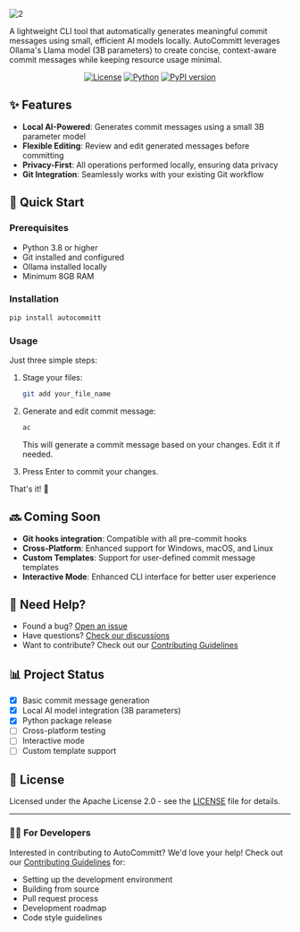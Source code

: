 ![2](https://github.com/user-attachments/assets/7bc5a948-2477-4827-bae7-5af8dcf73769)

A lightweight CLI tool that automatically generates meaningful commit messages using small, efficient AI models locally. AutoCommitt leverages Ollama's Llama model (3B parameters) to create concise, context-aware commit messages while keeping resource usage minimal.

<div align="center">

[![License](https://img.shields.io/badge/license-Apache%202.0-blue.svg)](LICENSE)
[![Python](https://img.shields.io/badge/python-3.8%2B-blue)](https://www.python.org/downloads/)
[![PyPI version](https://badge.fury.io/py/autocommitt.svg)](https://badge.fury.io/py/autocommitt)

</div>

## ✨ Features

- **Local AI-Powered**: Generates commit messages using a small 3B parameter model
- **Flexible Editing**: Review and edit generated messages before committing
- **Privacy-First**: All operations performed locally, ensuring data privacy
- **Git Integration**: Seamlessly works with your existing Git workflow

## 🚀 Quick Start

### Prerequisites
- Python 3.8 or higher
- Git installed and configured
- Ollama installed locally
- Minimum 8GB RAM

### Installation
```bash
pip install autocommitt
```

### Usage
Just three simple steps:
1. Stage your files:
   ```bash
   git add your_file_name
   ```

2. Generate and edit commit message:
   ```bash
   ac
   ```
   This will generate a commit message based on your changes. Edit it if needed.

3. Press Enter to commit your changes.

That's it! 🎉

## 🔜 Coming Soon

- **Git hooks integration**: Compatible with all pre-commit hooks
- **Cross-Platform**: Enhanced support for Windows, macOS, and Linux
- **Custom Templates**: Support for user-defined commit message templates
- **Interactive Mode**: Enhanced CLI interface for better user experience

## 🐛 Need Help?

- Found a bug? [Open an issue](https://github.com/Spartan-71/AutoCommitt/issues)
- Have questions? [Check our discussions](https://github.com/Spartan-71/AutoCommitt/discussions)
- Want to contribute? Check out our [Contributing Guidelines](CONTRIBUTING.md)

## 📊 Project Status

- [x] Basic commit message generation
- [x] Local AI model integration (3B parameters)
- [x] Python package release
- [ ] Cross-platform testing
- [ ] Interactive mode
- [ ] Custom template support

## 📄 License

Licensed under the Apache License 2.0 - see the [LICENSE](LICENSE) file for details.

---
### 👩‍💻 For Developers

Interested in contributing to AutoCommitt? We'd love your help! Check out our [Contributing Guidelines](CONTRIBUTING.md) for:
- Setting up the development environment
- Building from source
- Pull request process
- Development roadmap
- Code style guidelines
